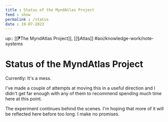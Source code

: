 ```yaml
---
title : Status of the MyndAtlas Project
feed : show
permalink : /status
date : 19-07-2023
---
```

up:: [[⁋The MyndAtlas Project]], [[§Atlas]]
#aoi/knowledge-work/note-systems
# Status of the MyndAtlas Project

Currently: It's a mess.

I've made a couple of attempts at moving this in a useful direction and I didn't get far enough with any of them to recommend spending much time here at this point. 

The experiment continues behind the scenes. I'm hoping that more of it will be reflected here before too long. I make no promises.

<!-- Previous text: 
After a failed experiment with an upgrade I discovered that I prefer where I've ended up with this website. That's the nature of it sometimes, I suppose.


- I followed the instructions I found in the [Jekyll Garden](https://jekyll-garden.github.io) [How To](https://jekyll-garden.github.io/post/how-to) page.
- I have been using Obsidian Sync to get everything between devices which is working well, as ever.
- The Notes Feed seems to be working.
- I have been tweaking the code and adding things to move it in the direction I'm aiming for, just like I would "working in" my own note-system.
- I have been editing HTML directly on the github website from the iPad because there's something that keeps tripping me up about Working Copy and this is easier/faster than figuring it out, for now. This is a bad idea and I need to find an alternative - it's far more difficult to revert changes than I would like this way.
-->

